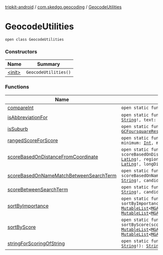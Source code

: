 [tripkit-android](../../index.md) / [com.skedgo.geocoding](../index.md) / [GeocodeUtilities](./index.md)

# GeocodeUtilities

`open class GeocodeUtilities`

### Constructors

| Name | Summary |
|---|---|
| [&lt;init&gt;](-init-.md) | `GeocodeUtilities()` |

### Functions

| Name | Summary |
|---|---|
| [compareInt](compare-int.md) | `open static fun compareInt(x: `[`Int`](https://kotlinlang.org/api/latest/jvm/stdlib/kotlin/-int/index.html)`, y: `[`Int`](https://kotlinlang.org/api/latest/jvm/stdlib/kotlin/-int/index.html)`): `[`Int`](https://kotlinlang.org/api/latest/jvm/stdlib/kotlin/-int/index.html) |
| [isAbbreviationFor](is-abbreviation-for.md) | `open static fun isAbbreviationFor(abbreviation: `[`String`](https://kotlinlang.org/api/latest/jvm/stdlib/kotlin/-string/index.html)`!, text: `[`String`](https://kotlinlang.org/api/latest/jvm/stdlib/kotlin/-string/index.html)`!): `[`Boolean`](https://kotlinlang.org/api/latest/jvm/stdlib/kotlin/-boolean/index.html) |
| [isSuburb](is-suburb.md) | `open static fun isSuburb(foursquareResult: `[`GCFoursquareResultInterface`](../../com.skedgo.geocoding.agregator/-g-c-foursquare-result-interface/index.md)`!): `[`Boolean`](https://kotlinlang.org/api/latest/jvm/stdlib/kotlin/-boolean/index.html) |
| [rangedScoreForScore](ranged-score-for-score.md) | `open static fun rangedScoreForScore(score: `[`Int`](https://kotlinlang.org/api/latest/jvm/stdlib/kotlin/-int/index.html)`, minimum: `[`Int`](https://kotlinlang.org/api/latest/jvm/stdlib/kotlin/-int/index.html)`, maximum: `[`Int`](https://kotlinlang.org/api/latest/jvm/stdlib/kotlin/-int/index.html)`): `[`Int`](https://kotlinlang.org/api/latest/jvm/stdlib/kotlin/-int/index.html) |
| [scoreBasedOnDistanceFromCoordinate](score-based-on-distance-from-coordinate.md) | `open static fun scoreBasedOnDistanceFromCoordinate(coordinate: `[`LatLng`](../-lat-lng/index.md)`!, region: `[`GCBoundingBox`](../-g-c-bounding-box/index.md)`!, regionCenter: `[`LatLng`](../-lat-lng/index.md)`!, longDistance: `[`Boolean`](https://kotlinlang.org/api/latest/jvm/stdlib/kotlin/-boolean/index.html)`): `[`Int`](https://kotlinlang.org/api/latest/jvm/stdlib/kotlin/-int/index.html) |
| [scoreBasedOnNameMatchBetweenSearchTerm](score-based-on-name-match-between-search-term.md) | `open static fun scoreBasedOnNameMatchBetweenSearchTerm(searchTerm: `[`String`](https://kotlinlang.org/api/latest/jvm/stdlib/kotlin/-string/index.html)`!, candidate: `[`String`](https://kotlinlang.org/api/latest/jvm/stdlib/kotlin/-string/index.html)`!): `[`Int`](https://kotlinlang.org/api/latest/jvm/stdlib/kotlin/-int/index.html) |
| [scoreBetweenSearchTerm](score-between-search-term.md) | `open static fun scoreBetweenSearchTerm(target: `[`String`](https://kotlinlang.org/api/latest/jvm/stdlib/kotlin/-string/index.html)`!, candidate: `[`String`](https://kotlinlang.org/api/latest/jvm/stdlib/kotlin/-string/index.html)`!): `[`Int`](https://kotlinlang.org/api/latest/jvm/stdlib/kotlin/-int/index.html) |
| [sortByImportance](sort-by-importance.md) | `open static fun <T : `[`GCResultInterface`](../../com.skedgo.geocoding.agregator/-g-c-result-interface/index.md)`!> sortByImportance(scoreResults: `[`MutableList`](https://kotlinlang.org/api/latest/jvm/stdlib/kotlin.collections/-mutable-list/index.html)`<`[`MGAResultInterface`](../../com.skedgo.geocoding.agregator/-m-g-a-result-interface/index.md)`<T>!>!): `[`MutableList`](https://kotlinlang.org/api/latest/jvm/stdlib/kotlin.collections/-mutable-list/index.html)`<`[`MGAResultInterface`](../../com.skedgo.geocoding.agregator/-m-g-a-result-interface/index.md)`<T>!>!` |
| [sortByScore](sort-by-score.md) | `open static fun <T : `[`GCResultInterface`](../../com.skedgo.geocoding.agregator/-g-c-result-interface/index.md)`!> sortByScore(scoreResults: `[`MutableList`](https://kotlinlang.org/api/latest/jvm/stdlib/kotlin.collections/-mutable-list/index.html)`<`[`MGAResultInterface`](../../com.skedgo.geocoding.agregator/-m-g-a-result-interface/index.md)`<T>!>!): `[`MutableList`](https://kotlinlang.org/api/latest/jvm/stdlib/kotlin.collections/-mutable-list/index.html)`<`[`MGAResultInterface`](../../com.skedgo.geocoding.agregator/-m-g-a-result-interface/index.md)`<T>!>!` |
| [stringForScoringOfString](string-for-scoring-of-string.md) | `open static fun stringForScoringOfString(term: `[`String`](https://kotlinlang.org/api/latest/jvm/stdlib/kotlin/-string/index.html)`!): `[`String`](https://kotlinlang.org/api/latest/jvm/stdlib/kotlin/-string/index.html)`!` |
